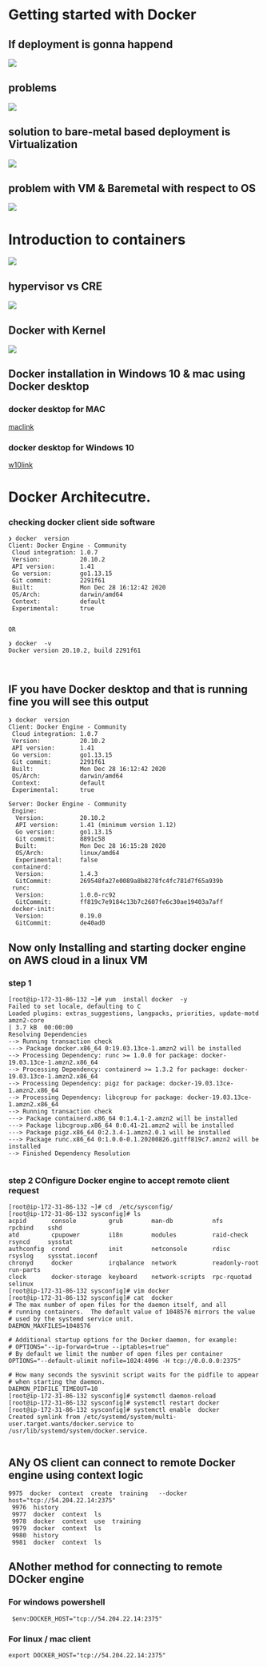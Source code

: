 # Getting started with Docker 

## If deployment is gonna happend 

<img src="app.png">

## problems 

<img src="hard.png">

## solution to bare-metal based deployment is Virtualization 

<img src="vm.png">

##  problem with VM & Baremetal with respect to OS 

<img src="os.png">

# Introduction to containers 

<img src="container.png">

## hypervisor vs CRE 

<img src="cre.png">

## Docker with Kernel 

<img src="docker.png">

## Docker installation in Windows 10 & mac using Docker desktop 

### docker desktop for MAC

[maclink]('https://hub.docker.com/editions/community/docker-ce-desktop-mac')

### docker desktop for Windows 10 

[w10link]('https://hub.docker.com/editions/community/docker-ce-desktop-windows/')

# Docker Architecutre. 

### checking docker client side software 

```
❯ docker  version
Client: Docker Engine - Community
 Cloud integration: 1.0.7
 Version:           20.10.2
 API version:       1.41
 Go version:        go1.13.15
 Git commit:        2291f61
 Built:             Mon Dec 28 16:12:42 2020
 OS/Arch:           darwin/amd64
 Context:           default
 Experimental:      true


OR 

❯ docker  -v
Docker version 20.10.2, build 2291f61



```


## IF you have Docker desktop and that is running fine you will see this output 

```
❯ docker  version
Client: Docker Engine - Community
 Cloud integration: 1.0.7
 Version:           20.10.2
 API version:       1.41
 Go version:        go1.13.15
 Git commit:        2291f61
 Built:             Mon Dec 28 16:12:42 2020
 OS/Arch:           darwin/amd64
 Context:           default
 Experimental:      true

Server: Docker Engine - Community
 Engine:
  Version:          20.10.2
  API version:      1.41 (minimum version 1.12)
  Go version:       go1.13.15
  Git commit:       8891c58
  Built:            Mon Dec 28 16:15:28 2020
  OS/Arch:          linux/amd64
  Experimental:     false
 containerd:
  Version:          1.4.3
  GitCommit:        269548fa27e0089a8b8278fc4fc781d7f65a939b
 runc:
  Version:          1.0.0-rc92
  GitCommit:        ff819c7e9184c13b7c2607fe6c30ae19403a7aff
 docker-init:
  Version:          0.19.0
  GitCommit:        de40ad0

```

## Now only Installing and starting docker engine on AWS cloud in a linux VM 

### step 1 

```
[root@ip-172-31-86-132 ~]# yum  install docker  -y
Failed to set locale, defaulting to C
Loaded plugins: extras_suggestions, langpacks, priorities, update-motd
amzn2-core                                                                                | 3.7 kB  00:00:00     
Resolving Dependencies
--> Running transaction check
---> Package docker.x86_64 0:19.03.13ce-1.amzn2 will be installed
--> Processing Dependency: runc >= 1.0.0 for package: docker-19.03.13ce-1.amzn2.x86_64
--> Processing Dependency: containerd >= 1.3.2 for package: docker-19.03.13ce-1.amzn2.x86_64
--> Processing Dependency: pigz for package: docker-19.03.13ce-1.amzn2.x86_64
--> Processing Dependency: libcgroup for package: docker-19.03.13ce-1.amzn2.x86_64
--> Running transaction check
---> Package containerd.x86_64 0:1.4.1-2.amzn2 will be installed
---> Package libcgroup.x86_64 0:0.41-21.amzn2 will be installed
---> Package pigz.x86_64 0:2.3.4-1.amzn2.0.1 will be installed
---> Package runc.x86_64 0:1.0.0-0.1.20200826.gitff819c7.amzn2 will be installed
--> Finished Dependency Resolution


```

### step 2  COnfigure Docker engine to accept remote client request 

```
[root@ip-172-31-86-132 ~]# cd  /etc/sysconfig/
[root@ip-172-31-86-132 sysconfig]# ls
acpid       console         grub        man-db           nfs            rpcbind    sshd
atd         cpupower        i18n        modules          raid-check     rsyncd     sysstat
authconfig  crond           init        netconsole       rdisc          rsyslog    sysstat.ioconf
chronyd     docker          irqbalance  network          readonly-root  run-parts
clock       docker-storage  keyboard    network-scripts  rpc-rquotad    selinux
[root@ip-172-31-86-132 sysconfig]# vim docker
[root@ip-172-31-86-132 sysconfig]# cat  docker
# The max number of open files for the daemon itself, and all
# running containers.  The default value of 1048576 mirrors the value
# used by the systemd service unit.
DAEMON_MAXFILES=1048576

# Additional startup options for the Docker daemon, for example:
# OPTIONS="--ip-forward=true --iptables=true"
# By default we limit the number of open files per container
OPTIONS="--default-ulimit nofile=1024:4096 -H tcp://0.0.0.0:2375"

# How many seconds the sysvinit script waits for the pidfile to appear
# when starting the daemon.
DAEMON_PIDFILE_TIMEOUT=10
[root@ip-172-31-86-132 sysconfig]# systemctl daemon-reload 
[root@ip-172-31-86-132 sysconfig]# systemctl restart docker 
[root@ip-172-31-86-132 sysconfig]# systemctl enable  docker 
Created symlink from /etc/systemd/system/multi-user.target.wants/docker.service to /usr/lib/systemd/system/docker.service.


```

## ANy OS client can connect to remote Docker engine using context logic

```
9975  docker  context  create  training   --docker  host="tcp://54.204.22.14:2375"
 9976  history
 9977  docker  context  ls
 9978  docker  context  use  training 
 9979  docker  context  ls
 9980  history
 9981  docker  context  ls

```

## ANother method for connecting to remote DOcker engine 

### For windows powershell 

```
 $env:DOCKER_HOST="tcp://54.204.22.14:2375"
```

### For linux / mac client 

```
export DOCKER_HOST="tcp://54.204.22.14:2375"
```







